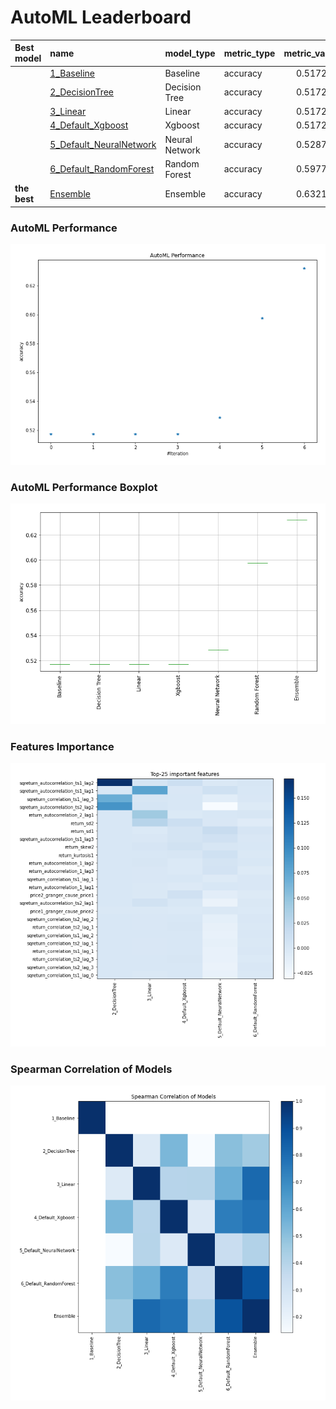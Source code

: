 # AutoML Leaderboard

| Best model   | name                                                         | model_type     | metric_type   |   metric_value |   train_time |
|:-------------|:-------------------------------------------------------------|:---------------|:--------------|---------------:|-------------:|
|              | [1_Baseline](1_Baseline/README.md)                           | Baseline       | accuracy      |       0.517241 |         6.46 |
|              | [2_DecisionTree](2_DecisionTree/README.md)                   | Decision Tree  | accuracy      |       0.517241 |        10.66 |
|              | [3_Linear](3_Linear/README.md)                               | Linear         | accuracy      |       0.517241 |         9.79 |
|              | [4_Default_Xgboost](4_Default_Xgboost/README.md)             | Xgboost        | accuracy      |       0.517241 |        10.71 |
|              | [5_Default_NeuralNetwork](5_Default_NeuralNetwork/README.md) | Neural Network | accuracy      |       0.528736 |         8.65 |
|              | [6_Default_RandomForest](6_Default_RandomForest/README.md)   | Random Forest  | accuracy      |       0.597701 |        13.48 |
| **the best** | [Ensemble](Ensemble/README.md)                               | Ensemble       | accuracy      |       0.632184 |         0.37 |

### AutoML Performance
![AutoML Performance](ldb_performance.png)

### AutoML Performance Boxplot
![AutoML Performance Boxplot](ldb_performance_boxplot.png)

### Features Importance
![features importance across models](features_heatmap.png)



### Spearman Correlation of Models
![models spearman correlation](correlation_heatmap.png)

